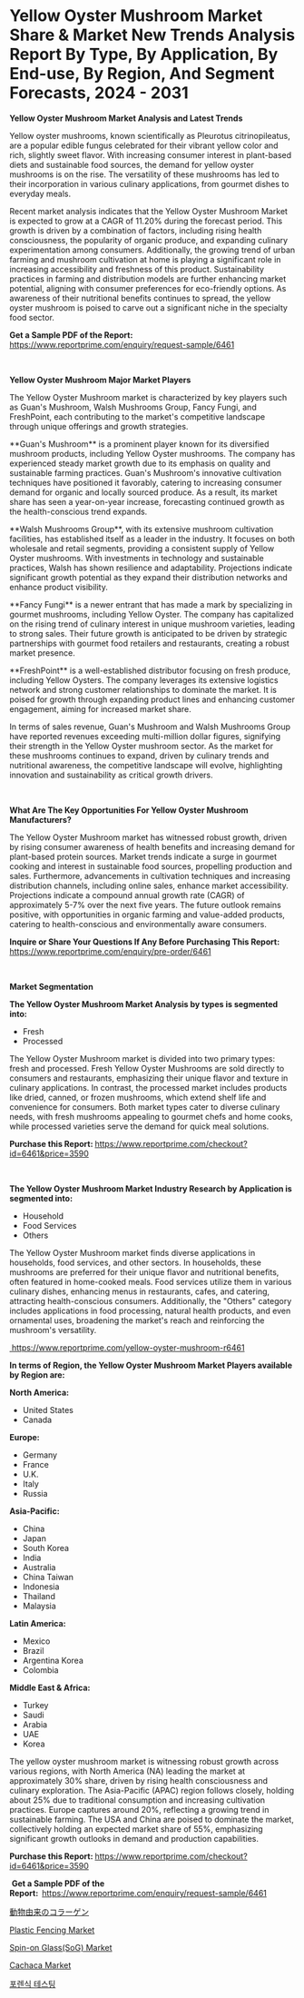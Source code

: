 <p><h1>Yellow Oyster Mushroom Market Share & Market New Trends Analysis Report By Type, By Application, By End-use, By Region, And Segment Forecasts, 2024 - 2031</h1></p><p><strong>Yellow Oyster Mushroom Market Analysis and Latest Trends</strong></p>
<p><p>Yellow oyster mushrooms, known scientifically as Pleurotus citrinopileatus, are a popular edible fungus celebrated for their vibrant yellow color and rich, slightly sweet flavor. With increasing consumer interest in plant-based diets and sustainable food sources, the demand for yellow oyster mushrooms is on the rise. The versatility of these mushrooms has led to their incorporation in various culinary applications, from gourmet dishes to everyday meals. </p><p>Recent market analysis indicates that the Yellow Oyster Mushroom Market is expected to grow at a CAGR of 11.20% during the forecast period. This growth is driven by a combination of factors, including rising health consciousness, the popularity of organic produce, and expanding culinary experimentation among consumers. Additionally, the growing trend of urban farming and mushroom cultivation at home is playing a significant role in increasing accessibility and freshness of this product. Sustainability practices in farming and distribution models are further enhancing market potential, aligning with consumer preferences for eco-friendly options. As awareness of their nutritional benefits continues to spread, the yellow oyster mushroom is poised to carve out a significant niche in the specialty food sector.</p></p>
<p><strong>Get a Sample PDF of the Report:&nbsp;</strong> <a href="https://www.reportprime.com/enquiry/request-sample/6461">https://www.reportprime.com/enquiry/request-sample/6461</a></p>
<p>&nbsp;</p>
<p><strong>Yellow Oyster Mushroom Major Market Players</strong></p>
<p><p>The Yellow Oyster Mushroom market is characterized by key players such as Guan's Mushroom, Walsh Mushrooms Group, Fancy Fungi, and FreshPoint, each contributing to the market's competitive landscape through unique offerings and growth strategies.</p><p>**Guan's Mushroom** is a prominent player known for its diversified mushroom products, including Yellow Oyster mushrooms. The company has experienced steady market growth due to its emphasis on quality and sustainable farming practices. Guan's Mushroom's innovative cultivation techniques have positioned it favorably, catering to increasing consumer demand for organic and locally sourced produce. As a result, its market share has seen a year-on-year increase, forecasting continued growth as the health-conscious trend expands.</p><p>**Walsh Mushrooms Group**, with its extensive mushroom cultivation facilities, has established itself as a leader in the industry. It focuses on both wholesale and retail segments, providing a consistent supply of Yellow Oyster mushrooms. With investments in technology and sustainable practices, Walsh has shown resilience and adaptability. Projections indicate significant growth potential as they expand their distribution networks and enhance product visibility.</p><p>**Fancy Fungi** is a newer entrant that has made a mark by specializing in gourmet mushrooms, including Yellow Oyster. The company has capitalized on the rising trend of culinary interest in unique mushroom varieties, leading to strong sales. Their future growth is anticipated to be driven by strategic partnerships with gourmet food retailers and restaurants, creating a robust market presence.</p><p>**FreshPoint** is a well-established distributor focusing on fresh produce, including Yellow Oysters. The company leverages its extensive logistics network and strong customer relationships to dominate the market. It is poised for growth through expanding product lines and enhancing customer engagement, aiming for increased market share.</p><p>In terms of sales revenue, Guan's Mushroom and Walsh Mushrooms Group have reported revenues exceeding multi-million dollar figures, signifying their strength in the Yellow Oyster mushroom sector. As the market for these mushrooms continues to expand, driven by culinary trends and nutritional awareness, the competitive landscape will evolve, highlighting innovation and sustainability as critical growth drivers.</p></p>
<p>&nbsp;</p>
<p><strong>What Are The Key Opportunities For Yellow Oyster Mushroom Manufacturers?</strong></p>
<p><p>The Yellow Oyster Mushroom market has witnessed robust growth, driven by rising consumer awareness of health benefits and increasing demand for plant-based protein sources. Market trends indicate a surge in gourmet cooking and interest in sustainable food sources, propelling production and sales. Furthermore, advancements in cultivation techniques and increasing distribution channels, including online sales, enhance market accessibility. Projections indicate a compound annual growth rate (CAGR) of approximately 5-7% over the next five years. The future outlook remains positive, with opportunities in organic farming and value-added products, catering to health-conscious and environmentally aware consumers.</p></p>
<p><strong>Inquire or Share Your Questions If Any Before Purchasing This Report:</strong> <a href="https://www.reportprime.com/enquiry/pre-order/6461">https://www.reportprime.com/enquiry/pre-order/6461</a></p>
<p>&nbsp;</p>
<p><strong>Market Segmentation</strong></p>
<p><strong>The Yellow Oyster Mushroom Market Analysis by types is segmented into:</strong></p>
<p><ul><li>Fresh</li><li>Processed</li></ul></p>
<p><p>The Yellow Oyster Mushroom market is divided into two primary types: fresh and processed. Fresh Yellow Oyster Mushrooms are sold directly to consumers and restaurants, emphasizing their unique flavor and texture in culinary applications. In contrast, the processed market includes products like dried, canned, or frozen mushrooms, which extend shelf life and convenience for consumers. Both market types cater to diverse culinary needs, with fresh mushrooms appealing to gourmet chefs and home cooks, while processed varieties serve the demand for quick meal solutions.</p></p>
<p><strong>Purchase this Report:&nbsp;</strong><a href="https://www.reportprime.com/checkout?id=6461&price=3590">https://www.reportprime.com/checkout?id=6461&price=3590</a></p>
<p>&nbsp;</p>
<p><strong>The Yellow Oyster Mushroom Market Industry Research by Application is segmented into:</strong></p>
<p><ul><li>Household</li><li>Food Services</li><li>Others</li></ul></p>
<p><p>The Yellow Oyster Mushroom market finds diverse applications in households, food services, and other sectors. In households, these mushrooms are preferred for their unique flavor and nutritional benefits, often featured in home-cooked meals. Food services utilize them in various culinary dishes, enhancing menus in restaurants, cafes, and catering, attracting health-conscious consumers. Additionally, the "Others" category includes applications in food processing, natural health products, and even ornamental uses, broadening the market's reach and reinforcing the mushroom's versatility.</p></p>
<p><a href="https://www.reportprime.com/yellow-oyster-mushroom-r6461">&nbsp;https://www.reportprime.com/yellow-oyster-mushroom-r6461</a></p>
<p><strong>In terms of Region, the Yellow Oyster Mushroom Market Players available by Region are:</strong></p>
<p>
    <p> <strong> North America: </strong>
        <ul>
            <li>United States</li>
            <li>Canada</li>
        </ul>
        </p> 
    <p> <strong> Europe: </strong>
        <ul>
            <li>Germany</li>
            <li>France</li>
            <li>U.K.</li>
            <li>Italy</li>
            <li>Russia</li>
        </ul>
        </p> 
    <p> <strong> Asia-Pacific: </strong>
        <ul>
            <li>China</li>
            <li>Japan</li>
            <li>South Korea</li>
            <li>India</li>
            <li>Australia</li>
            <li>China Taiwan</li>
            <li>Indonesia</li>
            <li>Thailand</li>
            <li>Malaysia</li>
        </ul>
        </p> 
    <p> <strong> Latin America: </strong>
        <ul>
            <li>Mexico</li>
            <li>Brazil</li>
            <li>Argentina Korea</li>
            <li>Colombia</li>
        </ul>
        </p> 
    <p> <strong> Middle East & Africa: </strong>
        <ul>
            <li>Turkey</li>
            <li>Saudi</li>
            <li>Arabia</li>
            <li>UAE</li>
            <li>Korea</li>
        </ul>
    </p>
    </p>
<p><p>The yellow oyster mushroom market is witnessing robust growth across various regions, with North America (NA) leading the market at approximately 30% share, driven by rising health consciousness and culinary exploration. The Asia-Pacific (APAC) region follows closely, holding about 25% due to traditional consumption and increasing cultivation practices. Europe captures around 20%, reflecting a growing trend in sustainable farming. The USA and China are poised to dominate the market, collectively holding an expected market share of 55%, emphasizing significant growth outlooks in demand and production capabilities.</p></p>
<p><strong>Purchase this Report: </strong><a href="https://www.reportprime.com/checkout?id=6461&price=3590">https://www.reportprime.com/checkout?id=6461&price=3590</a></p>
<p>&nbsp;<strong>Get a Sample PDF of the Report:&nbsp;&nbsp;</strong><a href="https://www.reportprime.com/enquiry/request-sample/6461">https://www.reportprime.com/enquiry/request-sample/6461</a></p>
<p><strong></strong></p>
<p><p><a href="https://medium.com/@dressleredward/%E5%8B%95%E7%89%A9%E6%80%A7%E3%82%B3%E3%83%A9%E3%83%BC%E3%82%B2%E3%83%B3%E5%B8%82%E5%A0%B4%E8%A6%8F%E6%A8%A1-%E3%82%B7%E3%82%A7%E3%82%A2%E3%81%8A%E3%82%88%E3%81%B3%E3%83%88%E3%83%AC%E3%83%B3%E3%83%89%E5%88%86%E6%9E%90%E3%83%AC%E3%83%9D%E3%83%BC%E3%83%88-%E8%A3%BD%E5%93%81%E5%88%A5-%E9%A3%9F%E5%93%81%E3%82%B0%E3%83%AC%E3%83%BC%E3%83%89-%E5%8C%BB%E8%96%AC%E5%93%81%E3%82%B0%E3%83%AC%E3%83%BC%E3%83%89-%E3%82%BB%E3%82%B0%E3%83%A1%E3%83%B3%E3%83%88%E5%88%A5%E3%81%AE%E4%BA%88%E6%B8%AC-2024%E5%B9%B4-2031%E5%B9%B4-e10ff84b885f?postPublishedType=initial">動物由来のコラーゲン</a></p><p><a href="https://www.linkedin.com/pulse/plastic-fencing-market-global-insights-sales-trends-2024-sayvf?trackingId=%2F9ND4xbhQNWGqIu9jK76Qw%3D%3D">Plastic Fencing Market</a></p><p><a href="https://issuu.com/reportprime-2/docs/spin-on-glasssog-market-size-2030.p_cd6f22c2c5961e">Spin-on Glass(SoG) Market</a></p><p><a href="https://medium.com/@mdalsohelmia44/cachaca-market-size-share-trends-analysis-report-by-end-use-supermarket-and-ae50fc65f5e4">Cachaca Market</a></p><p><a href="https://medium.com/@ejuynpri79/%EC%A0%84-%EC%84%B8%EA%B3%84-%EB%B2%95%EC%9D%98%ED%95%99-%ED%85%8C%EC%8A%A4%ED%8A%B8-%EC%8B%9C%EC%9E%A5%EC%9D%98-%ED%8F%AC%EA%B4%84%EC%A0%81-%EB%B6%84%EC%84%9D-%EC%84%B1%EC%9E%A5-%EC%B6%94%EC%84%B8-%EB%B0%8F-%EC%8B%9C%EC%9E%A5-%EC%98%88%EC%B8%A1-2024-2031-c056a6c997b4">포렌식 테스팅</a></p></p>